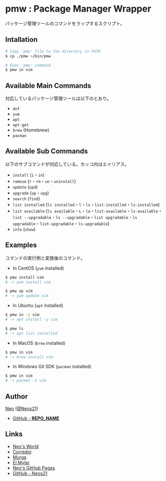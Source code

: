 # pmw : Package Manager Wrapper

パッケージ管理ツールのコマンドをラップするスクリプト。


## Intallation

```sh
# Copy 'pmw' file to the directory in PATH
$ cp ./pmw ~/bin/pmw

# Exec 'pmw' command
$ pmw in vim
```


## Available Main Commands

対応しているパッケージ管理ツールは以下のとおり。

- `dnf`
- `yum`
- `apt`
- `apt-get`
- `brew` (Homebrew)
- `pacman`


## Available Sub Commands

以下のサブコマンドが対応している。カッコ内はエイリアス。

- `install` (`i`・`in`)
- `remove` (`r`・`rm`・`un`・`uninstall`)
- `update` (`upd`)
- `upgrade` (`up`・`upg`)
- `search` (`find`)
- `list installed` (`ls installed`・`l`・`ls`・`list-installed`・`ls-installed`)
- `list available` (`ls available`・`L`・`la`・`list-available`・`ls-available`・`list --upgradable`・`ls --upgradable`・`list upgradable`・`ls upgradable`・`list-upgradable`・`ls-upgradable`)
- `info` (`show`)


## Examples

コマンドの実行例と変換後のコマンド。

- In CentOS (`yum` installed)

```sh
$ pmw install vim
# -> yum install vim

$ pmw up vim
# -> yum update vim
```

- In Ubuntu (`apt` installed)

```sh
$ pmw in -y vim
# -> apt install -y vim

$ pmw ls
# -> apt list installed
```

- In MacOS (`brew` installed)

```sh
$ pmw in vim
# -> brew install vim
```

- In Windows Git SDK (`pacman` installed)

```sh
$ pmw in vim
# -> pacman -S vim
```


## Author

[Neo](http://neo.s21.xrea.com/) ([@Neos21](https://twitter.com/Neos21))

- [GitHub - __REPO_NAME__](https://github.com/Neos21/__REPO_NAME__)


## Links

- [Neo's World](http://neo.s21.xrea.com/)
- [Corredor](http://neos21.hatenablog.com/)
- [Murga](http://neos21.hatenablog.jp/)
- [El Mylar](http://neos21.hateblo.jp/)
- [Neo's GitHub Pages](https://neos21.github.io/)
- [GitHub - Neos21](https://github.com/Neos21/)
